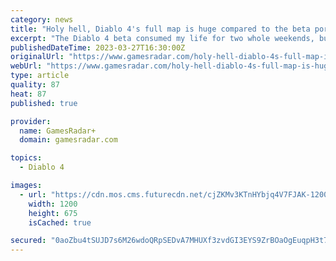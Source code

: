 ```yaml
---
category: news
title: "Holy hell, Diablo 4's full map is huge compared to the beta portion"
excerpt: "The Diablo 4 beta consumed my life for two whole weekends, but its map is only a small fraction of the world that'll be available at launch on June 6. In the beta, which ran for two weekends this ..."
publishedDateTime: 2023-03-27T16:30:00Z
originalUrl: "https://www.gamesradar.com/holy-hell-diablo-4s-full-map-is-huge-compared-to-the-beta-portion/"
webUrl: "https://www.gamesradar.com/holy-hell-diablo-4s-full-map-is-huge-compared-to-the-beta-portion/"
type: article
quality: 87
heat: 87
published: true

provider:
  name: GamesRadar+
  domain: gamesradar.com

topics:
  - Diablo 4

images:
  - url: "https://cdn.mos.cms.futurecdn.net/cjZKMv3KTnHYbjq4V7FJAK-1200-80.jpg"
    width: 1200
    height: 675
    isCached: true

secured: "0aoZbu4tSUJD7s6M26wdoQRpSEDvA7MHUXf3zvdGI3EYS9ZrBOaOgEuqpH3t76m6+q2SbdAcVR7vroszH0zG8nw8pwtV8HjVFjzsGLNcdg6ng1Y4pfmbFLbg9wfdltSVBCoGZghOXOBz+Sgt9ftCsEWRHd4IUZBwDKlPCMyFpOcPQE4/COnqiFYtkWl1noRuALORYCGQGxvqHRjHsnKKW2P6Uw241M4Rjj0uj1gkCePCSGtEsPF2+32RC/+VdFVEvHWDze0YHyDD0YtM9NYro5SAJQMS6rfBYvF0FLshM5z/uCC9tC8+6IAcAiqG6BNDMB74+YbkSo5Kdn+fQhroppePfmn8vTLjzynKCs3IHgE=;vmAuW5Muf8S0XCa1Sis1tA=="
---
```


